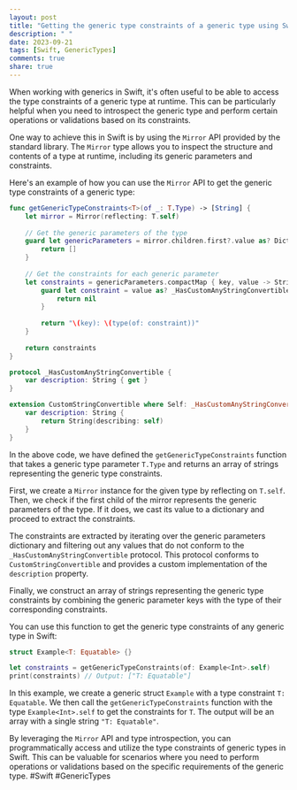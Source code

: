 ```yaml
---
layout: post
title: "Getting the generic type constraints of a generic type using Swift Mirror API"
description: " "
date: 2023-09-21
tags: [Swift, GenericTypes]
comments: true
share: true
---
```


When working with generics in Swift, it's often useful to be able to access the type constraints of a generic type at runtime. This can be particularly helpful when you need to introspect the generic type and perform certain operations or validations based on its constraints.

One way to achieve this in Swift is by using the `Mirror` API provided by the standard library. The `Mirror` type allows you to inspect the structure and contents of a type at runtime, including its generic parameters and constraints.

Here's an example of how you can use the `Mirror` API to get the generic type constraints of a generic type:

```swift
func getGenericTypeConstraints<T>(of _: T.Type) -> [String] {
    let mirror = Mirror(reflecting: T.self)
    
    // Get the generic parameters of the type
    guard let genericParameters = mirror.children.first?.value as? Dictionary<String, Any> else {
        return []
    }
    
    // Get the constraints for each generic parameter
    let constraints = genericParameters.compactMap { key, value -> String? in
        guard let constraint = value as? _HasCustomAnyStringConvertible else {
            return nil
        }
        
        return "\(key): \(type(of: constraint))"
    }
    
    return constraints
}

protocol _HasCustomAnyStringConvertible {
    var description: String { get }
}

extension CustomStringConvertible where Self: _HasCustomAnyStringConvertible {
    var description: String {
        return String(describing: self)
    }
}
```

In the above code, we have defined the `getGenericTypeConstraints` function that takes a generic type parameter `T.Type` and returns an array of strings representing the generic type constraints.

First, we create a `Mirror` instance for the given type by reflecting on `T.self`. Then, we check if the first child of the mirror represents the generic parameters of the type. If it does, we cast its value to a dictionary and proceed to extract the constraints.

The constraints are extracted by iterating over the generic parameters dictionary and filtering out any values that do not conform to the `_HasCustomAnyStringConvertible` protocol. This protocol conforms to `CustomStringConvertible` and provides a custom implementation of the `description` property.

Finally, we construct an array of strings representing the generic type constraints by combining the generic parameter keys with the type of their corresponding constraints.

You can use this function to get the generic type constraints of any generic type in Swift:

```swift
struct Example<T: Equatable> {}

let constraints = getGenericTypeConstraints(of: Example<Int>.self)
print(constraints) // Output: ["T: Equatable"]
```

In this example, we create a generic struct `Example` with a type constraint `T: Equatable`. We then call the `getGenericTypeConstraints` function with the type `Example<Int>.self` to get the constraints for `T`. The output will be an array with a single string `"T: Equatable"`.

By leveraging the `Mirror` API and type introspection, you can programmatically access and utilize the type constraints of generic types in Swift. This can be valuable for scenarios where you need to perform operations or validations based on the specific requirements of the generic type. #Swift #GenericTypes